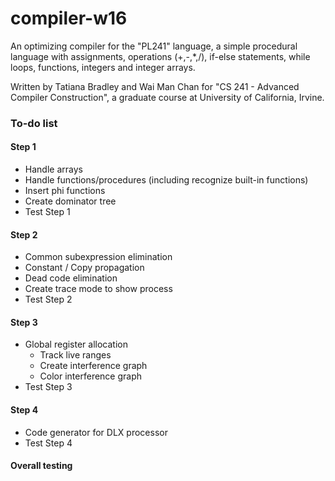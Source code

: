 # compiler-w16

An optimizing compiler for the "PL241" language, a simple procedural language with assignments, operations (+,-,*,/), if-else statements, while loops, functions, integers and integer arrays.

Written by Tatiana Bradley and Wai Man Chan for "CS 241 - Advanced Compiler Construction", a graduate course at University of California, Irvine.

### To-do list

#### Step 1
* Handle arrays
* Handle functions/procedures (including recognize built-in functions)
* Insert phi functions
* Create dominator tree
* Test Step 1

#### Step 2
* Common subexpression elimination
* Constant / Copy propagation
* Dead code elimination
* Create trace mode to show process
* Test Step 2

#### Step 3
* Global register allocation
	* Track live ranges
	* Create interference graph
	* Color interference graph
* Test Step 3

#### Step 4
* Code generator for DLX processor
* Test Step 4

#### Overall testing